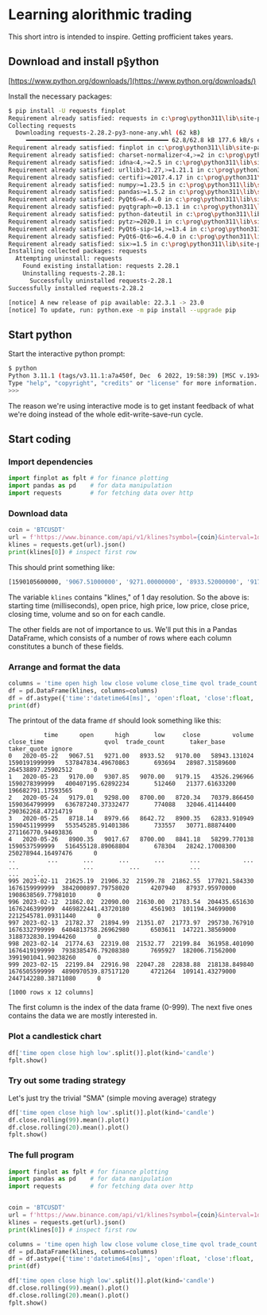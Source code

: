 # Learning alorithmic trading

This short intro is intended to inspire. Getting profficient takes years.


## Download and install p§ython

[https://www.python.org/downloads/](https://www.python.org/downloads/)

Install the necessary packages:

```bash
$ pip install -U requests finplot
Requirement already satisfied: requests in c:\prog\python311\lib\site-packages (2.28.1)
Collecting requests
  Downloading requests-2.28.2-py3-none-any.whl (62 kB)
     ━━━━━━━━━━━━━━━━━━━━━━━━━━━━━━━━━━━━━━━━ 62.8/62.8 kB 177.6 kB/s eta 0:00:00
Requirement already satisfied: finplot in c:\prog\python311\lib\site-packages (1.9.0)
Requirement already satisfied: charset-normalizer<4,>=2 in c:\prog\python311\lib\site-packages (from requests) (2.1.1)
Requirement already satisfied: idna<4,>=2.5 in c:\prog\python311\lib\site-packages (from requests) (3.4)
Requirement already satisfied: urllib3<1.27,>=1.21.1 in c:\prog\python311\lib\site-packages (from requests) (1.26.13)
Requirement already satisfied: certifi>=2017.4.17 in c:\prog\python311\lib\site-packages (from requests) (2022.12.7)
Requirement already satisfied: numpy>=1.23.5 in c:\prog\python311\lib\site-packages (from finplot) (1.23.5)
Requirement already satisfied: pandas>=1.5.2 in c:\prog\python311\lib\site-packages (from finplot) (1.5.2)
Requirement already satisfied: PyQt6>=6.4.0 in c:\prog\python311\lib\site-packages (from finplot) (6.4.1)
Requirement already satisfied: pyqtgraph>=0.13.1 in c:\prog\python311\lib\site-packages (from finplot) (0.13.1)
Requirement already satisfied: python-dateutil in c:\prog\python311\lib\site-packages (from finplot) (2.8.2)
Requirement already satisfied: pytz>=2020.1 in c:\prog\python311\lib\site-packages (from pandas>=1.5.2->finplot) (2022.6)
Requirement already satisfied: PyQt6-sip<14,>=13.4 in c:\prog\python311\lib\site-packages (from PyQt6>=6.4.0->finplot) (13.4.0)
Requirement already satisfied: PyQt6-Qt6>=6.4.0 in c:\prog\python311\lib\site-packages (from PyQt6>=6.4.0->finplot) (6.4.1)
Requirement already satisfied: six>=1.5 in c:\prog\python311\lib\site-packages (from python-dateutil->finplot) (1.16.0)
Installing collected packages: requests
  Attempting uninstall: requests
    Found existing installation: requests 2.28.1
    Uninstalling requests-2.28.1:
      Successfully uninstalled requests-2.28.1
Successfully installed requests-2.28.2

[notice] A new release of pip available: 22.3.1 -> 23.0
[notice] To update, run: python.exe -m pip install --upgrade pip
```


## Start python

Start the interactive python prompt:

```bash
$ python
Python 3.11.1 (tags/v3.11.1:a7a450f, Dec  6 2022, 19:58:39) [MSC v.1934 64 bit (AMD64)] on win32
Type "help", "copyright", "credits" or "license" for more information.
>>>
```

The reason we're using interactive mode is to get instant feedback of what we're doing instead of the whole edit-write-save-run cycle.


## Start coding


### Import dependencies

```python
import finplot as fplt # for finance plotting
import pandas as pd    # for data manipulation
import requests        # for fetching data over http
```

### Download data

```python
coin = 'BTCUSDT'
url = f'https://www.binance.com/api/v1/klines?symbol={coin}&interval=1d&limit=1000'
klines = requests.get(url).json()
print(klines[0]) # inspect first row
```

This should print something like:

```bash
[1590105600000, '9067.51000000', '9271.00000000', '8933.52000000', '9170.00000000', '58943.13102400', 1590191999999, '537847834.49670863', 693694, '28987.31589600', '264538897.25902512', '0']
```

The variable `klines` contains "klines," of 1 day resolution. So the above is: starting time (milliseconds), open price,
high price, low price, close price, closing time, volume and so on for each candle.

The other fields are not of importance to us. We'll put this in a Pandas DataFrame, which consists of a number of rows where each column constitutes a bunch of these fields.

### Arrange and format the data

```python
columns = 'time open high low close volume close_time qvol trade_count taker_base taker_quote ignore'.split()
df = pd.DataFrame(klines, columns=columns)
df = df.astype({'time':'datetime64[ms]', 'open':float, 'close':float, 'high':float, 'low':float, 'volume':float})
print(df)
```

The printout of the data frame `df` should look something like this:

```
          time      open      high       low     close         volume     close_time                 qvol  trade_count       taker_base          taker_quote ignore
0   2020-05-22   9067.51   9271.00   8933.52   9170.00   58943.131024  1590191999999   537847834.49670863       693694   28987.31589600   264538897.25902512      0
1   2020-05-23   9170.00   9307.85   9070.00   9179.15   43526.296966  1590278399999   400407195.62892234       512460   21377.61633200   196682791.17593565      0
2   2020-05-24   9179.01   9298.00   8700.00   8720.34   70379.866450  1590364799999   636787240.37332477       774088   32046.41144400   290362268.47214719      0
3   2020-05-25   8718.14   8979.66   8642.72   8900.35   62833.910949  1590451199999   553545285.91401386       733557   30771.88874400   271166770.94493836      0
4   2020-05-26   8900.35   9017.67   8700.00   8841.18   58299.770138  1590537599999   516455128.89068804       678304   28242.17008300   250278944.16497476      0
..         ...       ...       ...       ...       ...            ...            ...                  ...          ...              ...                  ...    ...
995 2023-02-11  21625.19  21906.32  21599.78  21862.55  177021.584330  1676159999999  3842000897.79758020      4207940   87937.95970000  1908638569.77981010      0
996 2023-02-12  21862.02  22090.00  21630.00  21783.54  204435.651630  1676246399999  4469822441.43720180      4561903  101194.34699000  2212545781.09311440      0
997 2023-02-13  21782.37  21894.99  21351.07  21773.97  295730.767910  1676332799999  6404813758.26962980      6503611  147221.38569000  3188732830.19944260      0
998 2023-02-14  21774.63  22319.08  21532.77  22199.84  361958.401090  1676419199999  7938385476.79208380      7695927  182006.71562000  3991901041.90238260      0
999 2023-02-15  22199.84  22916.98  22047.28  22838.88  218138.849840  1676505599999  4890970539.87517120      4721264  109141.43279000  2447142280.38711080      0

[1000 rows x 12 columns]
```

The first column is the index of the data frame (0-999). The next five ones contains the data we are mostly interested in.


### Plot a candlestick chart

```python
df['time open close high low'.split()].plot(kind='candle')
fplt.show()
```


### Try out some trading strategy

Let's just try the trivial "SMA" (simple moving average) strategy

```python
df['time open close high low'.split()].plot(kind='candle')
df.close.rolling(99).mean().plot()
df.close.rolling(20).mean().plot()
fplt.show()
```


### The full program

```python
import finplot as fplt # for finance plotting
import pandas as pd    # for data manipulation
import requests        # for fetching data over http


coin = 'BTCUSDT'
url = f'https://www.binance.com/api/v1/klines?symbol={coin}&interval=1d&limit=1000'
klines = requests.get(url).json()
print(klines[0]) # inspect first row

columns = 'time open high low close volume close_time qvol trade_count taker_base taker_quote ignore'.split()
df = pd.DataFrame(klines, columns=columns)
df = df.astype({'time':'datetime64[ms]', 'open':float, 'close':float, 'high':float, 'low':float, 'volume':float})
print(df)

df['time open close high low'.split()].plot(kind='candle')
df.close.rolling(99).mean().plot()
df.close.rolling(20).mean().plot()
fplt.show()
```
